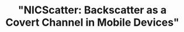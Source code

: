 ---
title: '"NICScatter: Backscatter as a Covert Channel in Mobile Devices"'
collection: talks
type: "Talk"
permalink: /talks/2023
venue: "ACM MobiCom，美国盐湖城"
datetime: 2017.10
order: 3
---